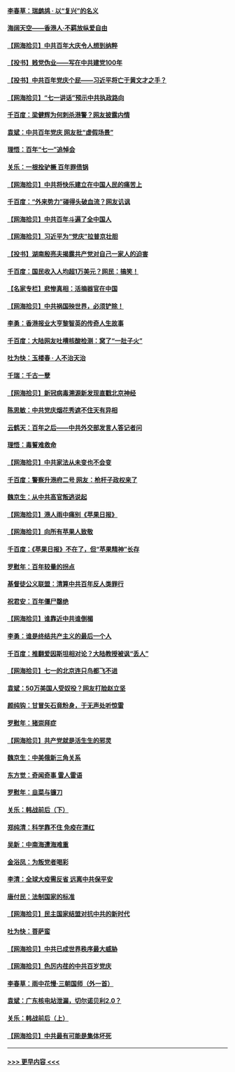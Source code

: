 #### [李春草：瑞鹧鸪 · 以“复兴”的名义](../pages/nsc993/n13069984.md?t=07060751) 
#### [海阔天空——香港⼈·不羁放纵爱⾃由](../pages/nsc993/n13069407.md?t=07060751) 
#### [【网海拾贝】中共百年大庆令人想到纳粹](../pages/nsc993/n13068483.md?t=07060751) 
#### [【投书】贱党伪业——写在中共建党100年](../pages/nsc993/n13067843.md?t=07060751) 
#### [【投书】中共百年党庆个屁——习近平将亡于黄文才之手？](../pages/nsc993/n13067425.md?t=07060751) 
#### [【网海拾贝】“七一讲话”预示中共执政路向](../pages/nsc993/n13066434.md?t=07060751) 
#### [千百度：梁健辉为何刺杀港警？网友披露内情](../pages/nsc993/n13066979.md?t=07060751) 
#### [袁斌：中共百年党庆 网友批“虚假场景”](../pages/nsc993/n13066385.md?t=07060751) 
#### [理悟：百年“七一”追悼会](../pages/nsc993/n13066106.md?t=07060751) 
#### [关乐：一根拴驴橛 百年罪债锅](../pages/nsc993/n13066089.md?t=07060751) 
#### [【网海拾贝】中共将快乐建立在中国人民的痛苦上](../pages/nsc993/n13064939.md?t=07060751) 
#### [千百度：“外来势力”碰得头破血流？网友讥讽](../pages/nsc993/n13064878.md?t=07060751) 
#### [【网海拾贝】中共百年斗遍了全中国人](../pages/nsc993/n13060020.md?t=07060751) 
#### [【网海拾贝】习近平为“党庆”拉普京壮胆](../pages/nsc993/n13057781.md?t=07060751) 
#### [【投书】湖南殷亮夫揭露共产党对自己一家人的迫害](../pages/nsc993/n13057744.md?t=07060751) 
#### [千百度：国民收入人均超1万美元？网民：搞笑！](../pages/nsc993/n13057692.md?t=07060751) 
#### [【名家专栏】悲惨真相：活摘器官在中国](../pages/nsc993/n13056611.md?t=07060751) 
#### [【网海拾贝】中共祸国殃世界，必须铲除！](../pages/nsc993/n13056011.md?t=07060751) 
#### [李勇：香港报业大亨黎智英的传奇人生故事](../pages/nsc993/n13055258.md?t=07060751) 
#### [千百度：大陆网友吐槽核酸检测：窝了“一肚子火”](../pages/nsc993/n13055194.md?t=07060751) 
#### [吐为快：玉楼春 · 人不治天治](../pages/nsc993/n13054028.md?t=07060751) 
#### [千瑞：千古一孽](../pages/nsc993/n13054016.md?t=07060751) 
#### [【网海拾贝】新冠病毒溯源新发现直戳北京神经](../pages/nsc993/n13052425.md?t=07060751) 
#### [陈思敏：中共党庆烟花秀遮不住天有异相](../pages/nsc993/n13052020.md?t=07060751) 
#### [云鹤天：百年之后——中共外交部发言人答记者问](../pages/nsc993/n13051604.md?t=07060751) 
#### [理悟：毒誓难救命](../pages/nsc993/n13051601.md?t=07060751) 
#### [【网海拾贝】中共家法从未变也不会变](../pages/nsc993/n13050366.md?t=07060751) 
#### [千百度：警察升港府二号 网友：枪杆子政权来了](../pages/nsc993/n13050261.md?t=07060751) 
#### [魏京生：从中共高官叛逃说起](../pages/nsc993/n13048997.md?t=07060751) 
#### [【网海拾贝】港人雨中痛别《苹果日报》](../pages/nsc993/n13048941.md?t=07060751) 
#### [【网海拾贝】向所有苹果人致敬](../pages/nsc993/n13046795.md?t=07060751) 
#### [千百度：《苹果日报》不在了，但“苹果精神”长存](../pages/nsc993/n13046703.md?t=07060751) 
#### [罗慰年：百年较量的拐点](../pages/nsc993/n13046542.md?t=07060751) 
#### [基督徒公义联盟：清算中共百年反人类罪行](../pages/nsc993/n13046499.md?t=07060751) 
#### [祝君安：百年僵尸罄绝](../pages/nsc993/n13045595.md?t=07060751) 
#### [【网海拾贝】谁靠近中共谁倒楣](../pages/nsc993/n13044667.md?t=07060751) 
#### [李勇：谁是终结共产主义的最后一个人](../pages/nsc993/n13044397.md?t=07060751) 
#### [千百度：推翻爱因斯坦相对论？大陆教授被讽“丢人”](../pages/nsc993/n13043908.md?t=07060751) 
#### [【网海拾贝】七一的北京连只鸟都飞不进](../pages/nsc993/n13041377.md?t=07060751) 
#### [袁斌：50万美国人受奴役？网友打脸赵立坚](../pages/nsc993/n13041330.md?t=07060751) 
#### [颜纯钩：甘冒矢石竟粉身，于无声处听惊雷](../pages/nsc993/n13041140.md?t=07060751) 
#### [罗慰年：猪崇拜症](../pages/nsc993/n13041071.md?t=07060751) 
#### [【网海拾贝】共产党就是活生生的邪灵](../pages/nsc993/n13036627.md?t=07060751) 
#### [魏京生：中美俄新三角关系](../pages/nsc993/n13035986.md?t=07060751) 
#### [东方觉：奇闻奇事 雷人雷语](../pages/nsc993/n13035878.md?t=07060751) 
#### [罗慰年：韭菜与镰刀](../pages/nsc993/n13034374.md?t=07060751) 
#### [关乐：韩战前后（下）](../pages/nsc993/n13034113.md?t=07060751) 
#### [郑纯清：科学靠不住 免疫在漂红](../pages/nsc993/n13034093.md?t=07060751) 
#### [吴新：中南海遭海难重](../pages/nsc993/n13034084.md?t=07060751) 
#### [金浴凤：为叛党者喝彩](../pages/nsc993/n13034058.md?t=07060751) 
#### [李清：全球大疫需反省 远离中共保平安](../pages/nsc993/n13033784.md?t=07060751) 
#### [唐付民：法制国家的标准](../pages/nsc993/n13032944.md?t=07060751) 
#### [【网海拾贝】民主国家结盟对抗中共的新时代](../pages/nsc993/n13031717.md?t=07060751) 
#### [吐为快：菩萨蛮](../pages/nsc993/n13030033.md?t=07060751) 
#### [【网海拾贝】中共已成世界秩序最大威胁](../pages/nsc993/n13028138.md?t=07060751) 
#### [【网海拾贝】色厉内荏的中共百岁党庆](../pages/nsc993/n13025582.md?t=07060751) 
#### [李春草：雨中花慢‧三朝国师（外一首）](../pages/nsc993/n13025567.md?t=07060751) 
#### [袁斌：广东核电站泄漏，切尔诺贝利2.0？](../pages/nsc993/n13025475.md?t=07060751) 
#### [关乐：韩战前后（上）](../pages/nsc993/n13025387.md?t=07060751) 
#### [【网海拾贝】中共最有可能是集体坏死](../pages/nsc993/n13023101.md?t=07060751) 

----
#### [ >>> 更早内容 <<< ](../indexes/nsc993-earlier.md)
